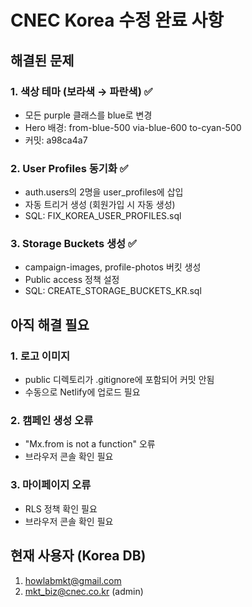 # CNEC Korea 수정 완료 사항

## 해결된 문제

### 1. 색상 테마 (보라색 → 파란색) ✅
- 모든 purple 클래스를 blue로 변경
- Hero 배경: from-blue-500 via-blue-600 to-cyan-500
- 커밋: a98ca4a7

### 2. User Profiles 동기화 ✅
- auth.users의 2명을 user_profiles에 삽입
- 자동 트리거 생성 (회원가입 시 자동 생성)
- SQL: FIX_KOREA_USER_PROFILES.sql

### 3. Storage Buckets 생성 ✅
- campaign-images, profile-photos 버킷 생성
- Public access 정책 설정
- SQL: CREATE_STORAGE_BUCKETS_KR.sql

## 아직 해결 필요

### 1. 로고 이미지
- public 디렉토리가 .gitignore에 포함되어 커밋 안됨
- 수동으로 Netlify에 업로드 필요

### 2. 캠페인 생성 오류
- "Mx.from is not a function" 오류
- 브라우저 콘솔 확인 필요

### 3. 마이페이지 오류
- RLS 정책 확인 필요
- 브라우저 콘솔 확인 필요

## 현재 사용자 (Korea DB)
1. howlabmkt@gmail.com
2. mkt_biz@cnec.co.kr (admin)

